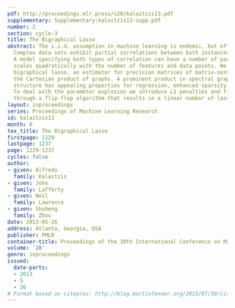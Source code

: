 ```yaml
---
pdf: http://proceedings.mlr.press/v28/kalaitzis13.pdf
supplementary: Supplementary:kalaitzis13-supp.pdf
number: 2
section: cycle-3
title: The Bigraphical Lasso
abstract: The i.i.d. assumption in machine learning is endemic, but often flawed.
  Complex data sets exhibit partial correlations between both instances and features.
  A model specifying both types of correlation can have a number of parameters that
  scales quadratically with the number of features and data points. We introduce the
  bigraphical lasso, an estimator for precision matrices of matrix-normals based on
  the Cartesian product of graphs. A prominent product in spectral graph theory, this
  structure has appealing properties for regression, enhanced sparsity and interpretability.
  To deal with the parameter explosion we introduce L1 penalties and fit the model
  through a flip-flop algorithm that results in a linear number of lasso regressions.
layout: inproceedings
series: Proceedings of Machine Learning Research
id: kalaitzis13
month: 0
tex_title: The Bigraphical Lasso
firstpage: 1229
lastpage: 1237
page: 1229-1237
cycles: false
author:
- given: Alfredo
  family: Kalaitzis
- given: John
  family: Lafferty
- given: Neil
  family: Lawrence
- given: Shuheng
  family: Zhou
date: 2013-05-26
address: Atlanta, Georgia, USA
publisher: PMLR
container-title: Proceedings of the 30th International Conference on Machine Learning
volume: '28'
genre: inproceedings
issued:
  date-parts:
  - 2013
  - 5
  - 26
# Format based on citeproc: http://blog.martinfenner.org/2013/07/30/citeproc-yaml-for-bibliographies/
---
```

